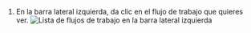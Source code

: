 1. En la barra lateral izquierda, da clic en el flujo de trabajo que quieres ver. ![Lista de flujos de trabajo en la barra lateral izquierda](/assets/images/help/repository/superlinter-workflow-sidebar.png)